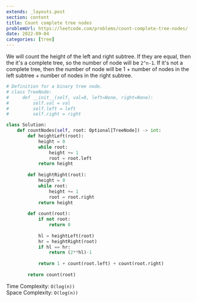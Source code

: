 ```yaml
---
extends: _layouts.post
section: content
title: Count complete tree nodes
problemUrl: https://leetcode.com/problems/count-complete-tree-nodes/
date: 2022-09-04
categories: [tree]
---
```


We will count the height of the left and right subtree. If they are equal, then the it's a complete tree, so the number of node will be `2^n-1`. If it's not a complete tree, then the number of node will be 1 + number of nodes in the left subtree + number of nodes in the right subtree.

```python
# Definition for a binary tree node.
# class TreeNode:
#     def __init__(self, val=0, left=None, right=None):
#         self.val = val
#         self.left = left
#         self.right = right

class Solution:
    def countNodes(self, root: Optional[TreeNode]) -> int:
        def heightLeft(root):
            height = 0
            while root:
                height += 1
                root = root.left
            return height
        
        def heightRight(root):
            height = 0
            while root:
                height += 1
                root = root.right
            return height
        
        def count(root):
            if not root:
                return 0
            
            hl = heightLeft(root)
            hr = heightRight(root)
            if hl == hr:
                return (2**hl)-1
            
            return 1 + count(root.left) + count(root.right)
        
        return count(root)
```

Time Complexity: `O(log(n))` <br/>
Space Complexity: `O(log(n))`
